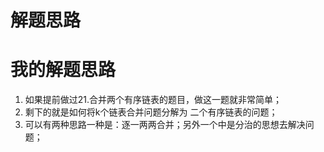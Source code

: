# 解题思路

# 我的解题思路
1. 如果提前做过21.合并两个有序链表的题目，做这一题就非常简单；
2. 剩下的就是如何将k个链表合并问题分解为 二个有序链表的问题；
3. 可以有两种思路一种是：逐一两两合并；另外一个中是分治的思想去解决问题；<!--  -->